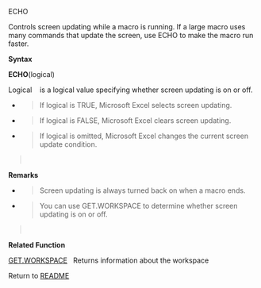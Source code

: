 ECHO

Controls screen updating while a macro is running. If a large macro uses
many commands that update the screen, use ECHO to make the macro run
faster.

**Syntax**

**ECHO**(logical)

Logical    is a logical value specifying whether screen updating is on
or off.

  - > If logical is TRUE, Microsoft Excel selects screen updating.

  - > If logical is FALSE, Microsoft Excel clears screen updating.

  - > If logical is omitted, Microsoft Excel changes the current screen
    > update condition.

>  

**Remarks**

  - > Screen updating is always turned back on when a macro ends.

  - > You can use GET.WORKSPACE to determine whether screen updating is
    > on or off.

>  

**Related Function**

[GET.WORKSPACE](GET.WORKSPACE.md)   Returns information about the workspace



Return to [README](README.md)

